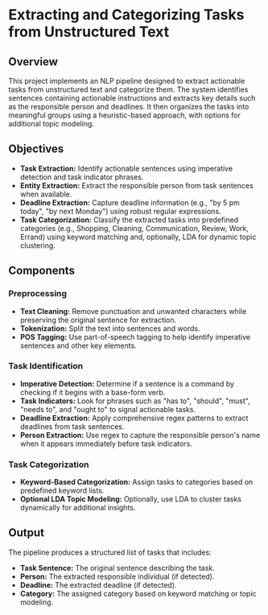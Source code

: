# Extracting and Categorizing Tasks from Unstructured Text

## Overview
This project implements an NLP pipeline designed to extract actionable tasks from unstructured text and categorize them. The system identifies sentences containing actionable instructions and extracts key details such as the responsible person and deadlines. It then organizes the tasks into meaningful groups using a heuristic-based approach, with options for additional topic modeling.

## Objectives
- **Task Extraction:** Identify actionable sentences using imperative detection and task indicator phrases.
- **Entity Extraction:** Extract the responsible person from task sentences when available.
- **Deadline Extraction:** Capture deadline information (e.g., "by 5 pm today", "by next Monday") using robust regular expressions.
- **Task Categorization:** Classify the extracted tasks into predefined categories (e.g., Shopping, Cleaning, Communication, Review, Work, Errand) using keyword matching and, optionally, LDA for dynamic topic clustering.

## Components

### Preprocessing
- **Text Cleaning:** Remove punctuation and unwanted characters while preserving the original sentence for extraction.
- **Tokenization:** Split the text into sentences and words.
- **POS Tagging:** Use part-of-speech tagging to help identify imperative sentences and other key elements.

### Task Identification
- **Imperative Detection:** Determine if a sentence is a command by checking if it begins with a base-form verb.
- **Task Indicators:** Look for phrases such as "has to", "should", "must", "needs to", and "ought to" to signal actionable tasks.
- **Deadline Extraction:** Apply comprehensive regex patterns to extract deadlines from task sentences.
- **Person Extraction:** Use regex to capture the responsible person's name when it appears immediately before task indicators.

### Task Categorization
- **Keyword-Based Categorization:** Assign tasks to categories based on predefined keyword lists.
- **Optional LDA Topic Modeling:** Optionally, use LDA to cluster tasks dynamically for additional insights.

## Output
The pipeline produces a structured list of tasks that includes:
- **Task Sentence:** The original sentence describing the task.
- **Person:** The extracted responsible individual (if detected).
- **Deadline:** The extracted deadline (if detected).
- **Category:** The assigned category based on keyword matching or topic modeling.
